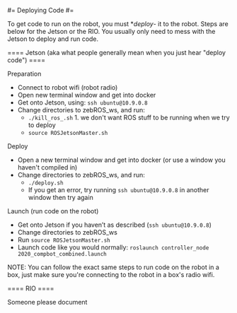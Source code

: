 #= Deploying Code #=

To get code to run on the robot, you must **deploy*- it to the robot. Steps are below for the Jetson or the RIO. You usually only need to mess with the Jetson to deploy and run code.

==== Jetson (aka what people generally mean when you just hear "deploy code") ====

Preparation
  - Connect to robot wifi (robot radio)
  - Open new terminal window and get into docker
  - Get onto Jetson, using: `ssh ubuntu@10.9.0.8`
  - Change directories to zebROS_ws, and run:
    - `./kill_ros_.sh` 1. we don't want ROS stuff to be running when we try to deploy
    - `source ROSJetsonMaster.sh`

Deploy
  - Open a new terminal window and get into docker (or use a window you haven't compiled in)
  - Change directories to zebROS_ws, and run:
    - `./deploy.sh`
    - If you get an error, try running `ssh ubuntu@10.9.0.8` in another window then try again

Launch (run code on the robot)
  - Get onto Jetson if you haven’t as described (`ssh ubuntu@10.9.0.8`)
  - Change directories to zebROS_ws
  - Run `source ROSJetsonMaster.sh`
  - Launch code like you would normally: `roslaunch controller_node 2020_compbot_combined.launch`

NOTE: You can follow the exact same steps to run code on the robot in a box, just make sure you're connecting to the robot in a box's radio wifi.

==== RIO ====

Someone please document
